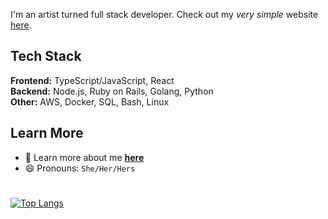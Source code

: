 <!-- ## Hello, Havimaki here ⚡ -->

I'm an artist turned full stack developer. Check out my _very simple_ website [here](https://havimaki.github.io/).

## Tech Stack

**Frontend:** TypeScript/JavaScript, React <br>
**Backend:** Node.js, Ruby on Rails, Golang, Python <br>
**Other:** AWS, Docker, SQL, Bash, Linux

## Learn More
- 👯 Learn more about me **[here](https://havimaki.github.io)**
- 😄 Pronouns: `She/Her/Hers`

# 

<!-- [![Havimaki's Github Stats](https://github-readme-stats.vercel.app/api?username=havimaki&hide=contribs,issues&count_private=true&show_icons=true&theme=dracula)](https://github.com/anuraghazra/github-readme-stats)-->
[![Top Langs](https://github-readme-stats.vercel.app/api/top-langs/?username=havimaki&layout=compact&theme=dracula&langs_count=10)](https://github.com/anuraghazra/github-readme-stats)




<!--
**Havimaki/Havimaki** is a ✨ _special_ ✨ repository because its `README.md` (this file) appears on your GitHub profile.

Here are some ideas to get you started:

- 🔭 I’m currently working on ...
- 🌱 I’m currently learning ...
- 👯 I’m looking to collaborate on ...
- 🤔 I’m looking for help with ...
- 💬 Ask me about ...
- 📫 How to reach me: ...
- 😄 Pronouns: ...
- ⚡ Fun fact: ...
- 👋
-->
